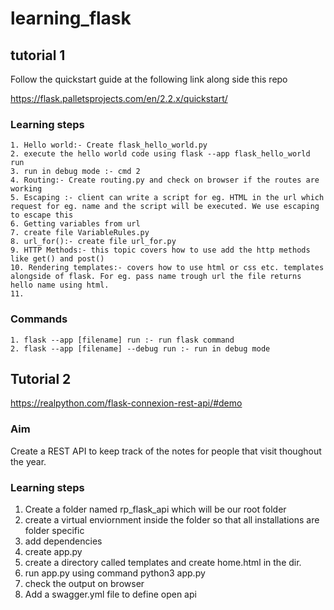 # learning_flask

## tutorial 1
Follow the quickstart guide at the following link along side this repo

https://flask.palletsprojects.com/en/2.2.x/quickstart/

### Learning steps
    
    1. Hello world:- Create flask_hello_world.py
    2. execute the hello world code using flask --app flask_hello_world run
    3. run in debug mode :- cmd 2
    4. Routing:- Create routing.py and check on browser if the routes are working
    5. Escaping :- client can write a script for eg. HTML in the url which request for eg. name and the script will be executed. We use escaping to escape this
    6. Getting variables from url
    7. create file VariableRules.py
    8. url_for():- create file url_for.py
    9. HTTP Methods:- this topic covers how to use add the http methods like get() and post()
    10. Rendering templates:- covers how to use html or css etc. templates alongside of flask. For eg. pass name trough url the file returns hello name using html.
    11. 

### Commands 
    1. flask --app [filename] run :- run flask command
    2. flask --app [filename] --debug run :- run in debug mode


## Tutorial 2

https://realpython.com/flask-connexion-rest-api/#demo


### Aim

Create a REST API to keep track of the notes for people that visit thoughout the year.
### Learning steps

1. Create a folder named rp_flask_api which will be our root folder
2. create a virtual enviornment inside the folder so that all installations are folder specific
3. add dependencies
4. create app.py
5. create a directory called templates and create home.html in the dir.
6. run app.py using command python3 app.py
7. check the output on browser
8. Add a swagger.yml file to define open api